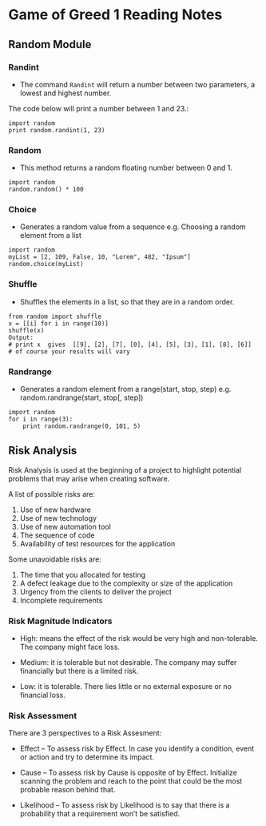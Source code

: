# Game of Greed 1 Reading Notes

## Random Module

### Randint
- The command ```Randint``` will return a number between two parameters, a lowest and highest number.

The code below will print a number between 1 and 23.:
```
import random
print random.randint(1, 23)
```

### Random
- This method returns a random floating number between 0 and 1.
```
import random
random.random() * 100
```

### Choice
- Generates a random value from a sequence
e.g. Choosing a random element from a list
```
import random
myList = [2, 109, False, 10, "Lorem", 482, "Ipsum"]
random.choice(myList)
```

### Shuffle
- Shuffles the elements in a list, so that they are in a random order.
```
from random import shuffle
x = [[i] for i in range(10)]
shuffle(x)
Output:
# print x  gives  [[9], [2], [7], [0], [4], [5], [3], [1], [8], [6]]
# of course your results will vary
```

### Randrange
- Generates a random element from a range(start, stop, step)
e.g. random.randrange(start, stop[, step])
```
import random
for i in range(3):
    print random.randrange(0, 101, 5)
```


## Risk Analysis

Risk Analysis is used at the beginning of a project to highlight potential problems that may arise when creating software.

A list of possible risks are:
1. Use of new hardware
2. Use of new technology
3. Use of new automation tool
4. The sequence of code
5. Availability of test resources for the application

Some unavoidable risks are:
1. The time that you allocated for testing
2. A defect leakage due to the complexity or size of the application
3. Urgency from the clients to deliver the project
4. Incomplete requirements

### Risk Magnitude Indicators
- High: means the effect of the risk would be very high and non-tolerable. The company might face loss.

- Medium: it is tolerable but not desirable. The company may suffer financially but there is a limited risk.

- Low: it is tolerable. There lies little or no external exposure or no financial loss.

### Risk Assessment
There are 3 perspectives to a Risk Assesment:

- Effect – To assess risk by Effect. In case you identify a condition, event or action and try to determine its impact.

- Cause – To assess risk by Cause is opposite of by Effect. Initialize scanning the problem and reach to the point that could be the most probable reason behind that.

- Likelihood – To assess risk by Likelihood is to say that there is a probability that a requirement won’t be satisfied.
